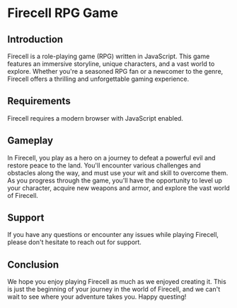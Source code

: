 # Firecell RPG Game
## Introduction
Firecell is a role-playing game (RPG) written in JavaScript. This game features an immersive storyline, unique characters, and a vast world to explore. Whether you're a seasoned RPG fan or a newcomer to the genre, Firecell offers a thrilling and unforgettable gaming experience.

## Requirements
Firecell requires a modern browser with JavaScript enabled.

## Gameplay
In Firecell, you play as a hero on a journey to defeat a powerful evil and restore peace to the land. You'll encounter various challenges and obstacles along the way, and must use your wit and skill to overcome them. As you progress through the game, you'll have the opportunity to level up your character, acquire new weapons and armor, and explore the vast world of Firecell.

## Support
If you have any questions or encounter any issues while playing Firecell, please don't hesitate to reach out for support.

## Conclusion
We hope you enjoy playing Firecell as much as we enjoyed creating it. This is just the beginning of your journey in the world of Firecell, and we can't wait to see where your adventure takes you. Happy questing!